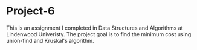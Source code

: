 # Project-6

This is an assignment I completed in Data Structures and Algorithms at Lindenwood Univeristy. The project goal is to find the minimum cost using union-find and Kruskal's algorithm.

